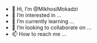 - 👋 Hi, I’m @MikhosiMokadzi
- 👀 I’m interested in ...
- 🌱 I’m currently learning ...
- 💞️ I’m looking to collaborate on ...
- 📫 How to reach me ...

<!---
MikhosiMokadzi/MikhosiMokadzi is a ✨ special ✨ repository because its `README.md` (this file) appears on your GitHub profile.
You can click the Preview link to take a look at your changes.
--->

